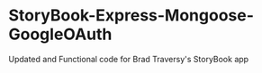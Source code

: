 # StoryBook-Express-Mongoose-GoogleOAuth
Updated and Functional code for Brad Traversy's StoryBook app
